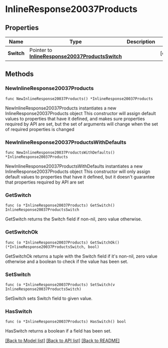 # InlineResponse20037Products

## Properties

Name | Type | Description | Notes
------------ | ------------- | ------------- | -------------
**Switch** | Pointer to [**InlineResponse20037ProductsSwitch**](InlineResponse20037ProductsSwitch.md) |  | [optional] 

## Methods

### NewInlineResponse20037Products

`func NewInlineResponse20037Products() *InlineResponse20037Products`

NewInlineResponse20037Products instantiates a new InlineResponse20037Products object
This constructor will assign default values to properties that have it defined,
and makes sure properties required by API are set, but the set of arguments
will change when the set of required properties is changed

### NewInlineResponse20037ProductsWithDefaults

`func NewInlineResponse20037ProductsWithDefaults() *InlineResponse20037Products`

NewInlineResponse20037ProductsWithDefaults instantiates a new InlineResponse20037Products object
This constructor will only assign default values to properties that have it defined,
but it doesn't guarantee that properties required by API are set

### GetSwitch

`func (o *InlineResponse20037Products) GetSwitch() InlineResponse20037ProductsSwitch`

GetSwitch returns the Switch field if non-nil, zero value otherwise.

### GetSwitchOk

`func (o *InlineResponse20037Products) GetSwitchOk() (*InlineResponse20037ProductsSwitch, bool)`

GetSwitchOk returns a tuple with the Switch field if it's non-nil, zero value otherwise
and a boolean to check if the value has been set.

### SetSwitch

`func (o *InlineResponse20037Products) SetSwitch(v InlineResponse20037ProductsSwitch)`

SetSwitch sets Switch field to given value.

### HasSwitch

`func (o *InlineResponse20037Products) HasSwitch() bool`

HasSwitch returns a boolean if a field has been set.


[[Back to Model list]](../README.md#documentation-for-models) [[Back to API list]](../README.md#documentation-for-api-endpoints) [[Back to README]](../README.md)


